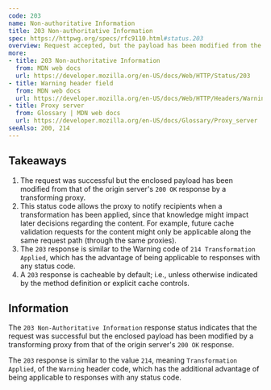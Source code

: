 ```yaml
---
code: 203
name: Non-authoritative Information
title: 203 Non-authoritative Information
spec: https://httpwg.org/specs/rfc9110.html#status.203
overview: Request accepted, but the payload has been modified from the `200 OK` response.
more:
- title: 203 Non-authoritative Information
  from: MDN web docs
  url: https://developer.mozilla.org/en-US/docs/Web/HTTP/Status/203
- title: Warning header field
  from: MDN web docs
  url: https://developer.mozilla.org/en-US/docs/Web/HTTP/Headers/Warning
- title: Proxy server
  from: Glossary | MDN web docs
  url: https://developer.mozilla.org/en-US/docs/Glossary/Proxy_server
seeAlso: 200, 214
---
```


## Takeaways

1. The request was successful but the enclosed payload has been modified from that of the origin server's `200 OK` response by a transforming proxy.
1. This status code allows the proxy to notify recipients when a transformation has been applied, since that knowledge might impact later decisions regarding the content. For example, future cache validation requests for the content might only be applicable along the same request path (through the same proxies).
1. The `203` response is similar to the Warning code of `214 Transformation Applied`, which has the advantage of being applicable to responses with any status code.
1. A `203` response is cacheable by default; i.e., unless otherwise indicated by the method definition or explicit cache controls.

## Information

The `203 Non-Authoritative Information` response status indicates that the request was successful but the enclosed payload has been modified by a transforming proxy from that of the origin server's `200 OK` response.

The `203` response is similar to the value `214`, meaning `Transformation Applied`, of the `Warning` header code, which has the additional advantage of being applicable to responses with any status code.
